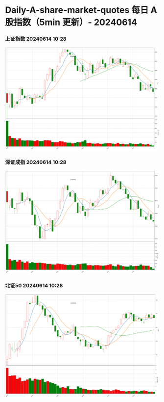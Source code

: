 
# Daily-A-share-market-quotes 每日 A 股指数（5min 更新）- 20240614

### 上证指数 20240614 10:28
![](./fig/2024/6/20240614-sh000001.png)

### 深证成指 20240614 10:28
![](./fig/2024/6/20240614-sz399001.png)

### 北证50 20240614 10:28
![](./fig/2024/6/20240614-bj899050.png)
